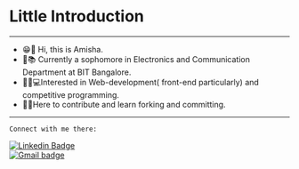 <!--
**amisha0-0/amisha0-0** is a ✨ _special_ ✨ repository because its `README.md` (this file) appears on your GitHub profile.-->

# Little Introduction
---
- 😁🙋‍ Hi, this is Amisha. 
- 🏫📚 Currently a sophomore in Electronics and Communication Department at BIT Bangalore. 
- 👩‍💻💻Interested in Web-development( front-end particularly) and competitive programming. 
- 🤝🙌Here to contribute and learn forking and committing. 
---
```
Connect with me there:
```
[![Linkedin Badge](https://img.shields.io/badge/-LinkedIn-blue?style=flat-square&logo=Linkedin&logoColor=white&link=https://www.linkedin.com/in/amisha-08a7731ab/)](https://www.linkedin.com/in/amisha-08a7731ab/)  
[![Gmail badge](https://img.shields.io/badge/-Gmail-c14438?style=flat-square&logo=Gmail&logoColor=white&link=mailto:sinhaamisha194@gmail.com)](mailto:sinhaamisha194@gmail.com) 

